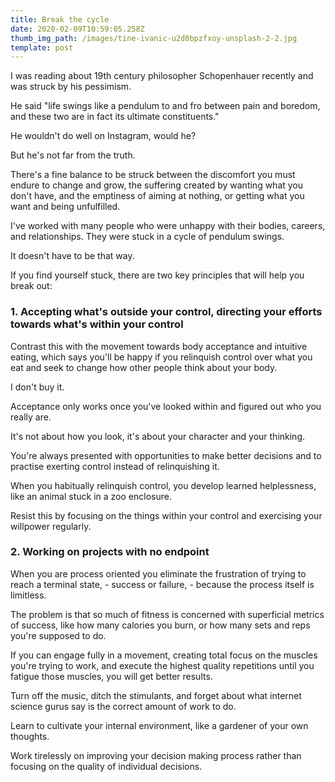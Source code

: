 ```yaml
---
title: Break the cycle
date: 2020-02-09T10:59:05.258Z
thumb_img_path: /images/tine-ivanic-u2d0bpzfxoy-unsplash-2-2.jpg
template: post
---
```

I was reading about 19th century philosopher Schopenhauer recently and was struck by his pessimism.

He said "life swings like a pendulum to and fro between pain and boredom, and these two are in fact its ultimate constituents."

He wouldn't do well on Instagram, would he?

But he's not far from the truth.

There's a fine balance to be struck between the discomfort you must endure to change and grow, the suffering created by wanting what you don't have, and the emptiness of aiming at nothing, or getting what you want and being unfulfilled.

I've worked with many people who were unhappy with their bodies, careers, and relationships. They were stuck in a cycle of pendulum swings.

It doesn't have to be that way.

If you find yourself stuck, there are two key principles that will help you break out:

### 1. Accepting what's outside your control, directing your efforts towards what's within your control

Contrast this with the movement towards body acceptance and intuitive eating, which says you'll be happy if you relinquish control over what you eat and seek to change how other people think about your body.

I don't buy it.

Acceptance only works once you've looked within and figured out who you really are.

It's not about how you look, it's about your character and your thinking.

You're always presented with opportunities to make better decisions and to practise exerting control instead of relinquishing it.

When you habitually relinquish control, you develop learned helplessness, like an animal stuck in a zoo enclosure.

Resist this by focusing on the things within your control and exercising your willpower regularly.

### 2. Working on projects with no endpoint

When you are process oriented you eliminate the frustration of trying to reach a terminal state, - success or failure, - because the process itself is limitless.

The problem is that so much of fitness is concerned with superficial metrics of success, like how many calories you burn, or how many sets and reps you're supposed to do.

If you can engage fully in a movement, creating total focus on the muscles you're trying to work, and execute the highest quality repetitions until you fatigue those muscles, you will get better results.

Turn off the music, ditch the stimulants, and forget about what internet science gurus say is the correct amount of work to do.

Learn to cultivate your internal environment, like a gardener of your own thoughts.

Work tirelessly on improving your decision making process rather than focusing on the quality of individual decisions.